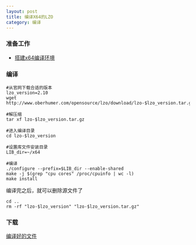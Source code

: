 ```yaml
---
layout: post
title: 编译X64的LZO
category: 编译
---
```


### 准备工作
- [搭建x64编译环境](x64-environment)

### 编译
```shell
#从官网下载合适的版本
lzo_version=2.10
wget http://www.oberhumer.com/opensource/lzo/download/lzo-$lzo_version.tar.gz

#解压缩
tar xf lzo-$lzo_version.tar.gz

#进入编译目录
cd lzo-$lzo_version

#设置库文件安装目录
LIB_dir=~/x64

#编译
./configure --prefix=$LIB_dir --enable-shared
make -j $(grep "cpu cores" /proc/cpuinfo | wc -l)
make install
```

编译完之后，就可以删除源文件了
```shell
cd ..
rm -rf "lzo-$lzo_version" "lzo-$lzo_version.tar.gz"
```

### 下载
[编译好的文件](/assets/x64-lzo2.tar.gz)

[android-environment]: /编译/2019/11/22/android-environment.html
